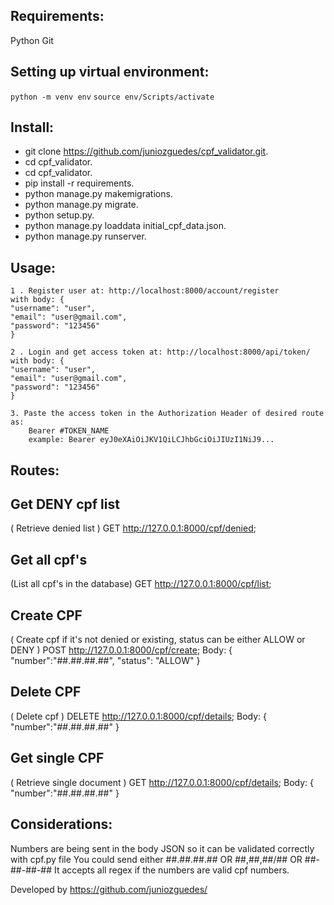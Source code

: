 ## Requirements:

Python
Git

## Setting up virtual environment:

`python -m venv env`
`source env/Scripts/activate`

## Install:

- git clone https://github.com/juniozguedes/cpf_validator.git.
- cd cpf_validator.
- cd cpf_validator.
- pip install -r requirements.
- python manage.py makemigrations.
- python manage.py migrate.
- python setup.py.
- python manage.py loaddata initial_cpf_data.json.
- python manage.py runserver.

## Usage:

    1 . Register user at: http://localhost:8000/account/register
    with body: {
    "username": "user",
    "email": "user@gmail.com",
    "password": "123456"
    }

    2 . Login and get access token at: http://localhost:8000/api/token/
    with body: {
    "username": "user",
    "email": "user@gmail.com",
    "password": "123456"
    }

    3. Paste the access token in the Authorization Header of desired route as:
        Bearer #TOKEN_NAME
        example: Bearer eyJ0eXAiOiJKV1QiLCJhbGciOiJIUzI1NiJ9...

## Routes:

## Get DENY cpf list

( Retrieve denied list )
GET http://127.0.0.1:8000/cpf/denied;

## Get all cpf's

(List all cpf's in the database)
GET http://127.0.0.1:8000/cpf/list;

## Create CPF

( Create cpf if it's not denied or existing, status can be either ALLOW or DENY )
POST http://127.0.0.1:8000/cpf/create; Body: {
"number":"##.##.##.##",
"status": "ALLOW"
}

## Delete CPF

( Delete cpf )
DELETE http://127.0.0.1:8000/cpf/details; Body: {
"number":"##.##.##.##"
}

## Get single CPF

( Retrieve single document )
GET http://127.0.0.1:8000/cpf/details; Body: {
"number":"##.##.##.##"
}

## Considerations:

Numbers are being sent in the body JSON so it can be validated correctly with cpf.py file
You could send either ##.##.##.## OR ##,##,##/## OR ##-##-##-##
It accepts all regex if the numbers are valid cpf numbers.

Developed by https://github.com/juniozguedes/
